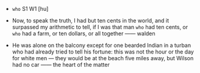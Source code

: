 - `who` S1 W1 [hu]



-  Now, to speak the truth, I had but ten cents in the world, and it surpassed my arithmetic to tell, if I was that man `who` had ten cents, or `who` had a farm, or ten dollars, or all together —— walden

-  He was alone on the balcony except for one bearded Indian in a turban who had already tried to tell his fortune: this was not the hour or the day for white men — they would be at the beach five miles away, but Wilson had no car —— the heart of the matter
